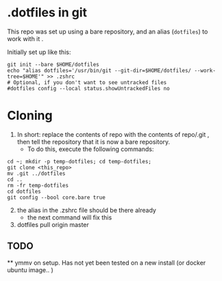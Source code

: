 # .dotfiles in git



This repo was set up using a bare repository, and an alias (`dotfiles`) to work with it .

Initially set up like this: 

```
git init --bare $HOME/dotfiles
echo "alias dotfiles='/usr/bin/git --git-dir=$HOME/dotfiles/ --work-tree=$HOME'" >> .zshrc
# Optional, if you don't want to see untracked files 
#dotfiles config --local status.showUntrackedFiles no
```

# Cloning


1. In short: replace the contents of repo with the contents of repo/.git , then tell the repository that it is now a bare repository.
	* To do this, execute the following commands:
```
cd ~; mkdir -p temp-dotfiles; cd temp-dotfiles; 
git clone <this_repo>
mv .git ../dotfiles 
cd ..
rm -fr temp-dotfiles 
cd dotfiles
git config --bool core.bare true

```
2. the alias in the .zshrc file should be there already
	* the next command will fix this
3. dotfiles pull origin master

## TODO
** ymmv on setup.  Has not yet been tested on a new install (or docker ubuntu image.. )
